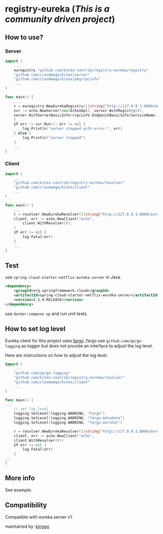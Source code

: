 # registry-eureka (*This is a community driven project*)

## How to use?

### Server

```go
import (
    ...
    euregistry "github.com/kitex-contrib/registry-eureka/registry"
    "github.com/cloudwego/kitex/server"
    "github.com/cloudwego/kitex/pkg/rpcinfo"
    ...
)

func main() {
    ...
    r = euregistry.NewEurekaRegistry([]string{"http://127.0.0.1:8080/eureka"}, 15*time.Second)
	svr := echo.NewServer(new(EchoImpl), server.WithRegistry(r),
    server.WithServerBasicInfo(&rpcinfo.EndpointBasicInfo{ServiceName: "test"}), 
    )
    if err := svr.Run(); err != nil {
        log.Println("server stopped with error:", err)
    } else {
        log.Println("server stopped")
    }
    ...
}
```

### Client

```go
import (
    ...
    "github.com/kitex-contrib/registry-eureka/resolver"
    "github.com/cloudwego/kitex/client"
    ...
)

func main() {
    ...
    r = resolver.NewEurekaResolver([]string{"http://127.0.0.1:8080/eureka"})
    client, err := echo.NewClient("echo", 
        client.WithResolver(r),
    )
    if err != nil {
        log.Fatal(err)
    }
    ...
}
```

## Test

use `spring-cloud-starter-netflix-eureka-server` in Java.

```xml
<dependency>
    <groupId>org.springframework.cloud</groupId>
    <artifactId>spring-cloud-starter-netflix-eureka-server</artifactId>
    <version>2.1.0.RELEASE</version>
</dependency>
```
use `docker-compose up` and run unit tests.

## How to set log level

Eureka client for this project uses [fargo](https://github.com/hudl/fargo) ,fargo use `github.com/op/go-logging` as logger but does not provide an interface to adjust the log level.

Here are instructions on how to adjust the log level.

```go
import (
    ...
    "github.com/op/go-logging"
    "github.com/kitex-contrib/registry-eureka/resolver"
    "github.com/cloudwego/kitex/client"
    ...
)

func main() {
...
    // set log level
    logging.SetLevel(logging.WARNING, "fargo")
    logging.SetLevel(logging.WARNING, "fargo.metadata")
    logging.SetLevel(logging.WARNING, "fargo.marshal")

    r = resolver.NewEurekaResolver([]string{"http://127.0.0.1:8080/eureka"})
    client, err := echo.NewClient("echo",
    client.WithResolver(r))
    if err != nil {
    	log.Fatal(err)
    }
...
}
```


## More info

See example.

## Compatibility
Compatible with eureka server v1.

maintained by: [kinggo](https://github.com/li-jin-gou)